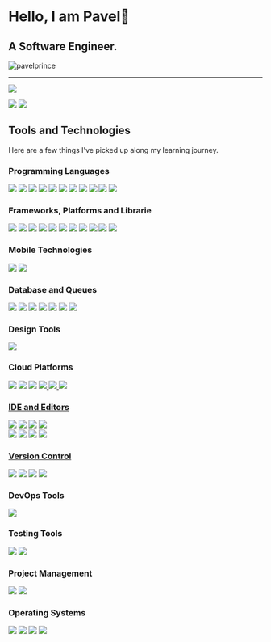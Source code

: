 # Hello, I am Pavel👋 
## A Software Engineer.

<p align="left"> <img src="https://komarev.com/ghpvc/?username=pavelprince&label=Profile%20views&color=0e75b6&style=flat" alt="pavelprince" /> </p>


--- 
[![](http://github-profile-summary-cards.vercel.app/api/cards/profile-details?username=pavelprince&theme=tokyonight)](https://github.com/vn7n24fzkq/github-profile-summary-cards)
  
[![](http://github-profile-summary-cards.vercel.app/api/cards/repos-per-language?username=pavelprince&theme=tokyonight)](https://github.com/vn7n24fzkq/github-profile-summary-cards)
[![](http://github-profile-summary-cards.vercel.app/api/cards/most-commit-language?username=pavelprince&theme=tokyonight)](https://github.com/vn7n24fzkq/github-profile-summary-cards)

## Tools and Technologies

Here are a few things I've picked up along my learning journey.

### Programming Languages
<a href="#programming-languages"><img src="https://img.shields.io/badge/php-%23777BB4.svg?style=for-the-badge&logo=php&logoColor=white"/></a>
<a href="#programming-languages"><img src="https://img.shields.io/badge/Python-3776AB.svg?style=for-the-badge&logo=Python&logoColor=white"/></a> 
<a href="#programming-languages"><img src="https://img.shields.io/badge/C-A8B9CC.svg?style=for-the-badge&logo=C&logoColor=black"/></a> 
<a href="#programming-languages"><img src="https://img.shields.io/badge/C%2B%2B-00599C.svg?style=for-the-badge&logo=C%2B%2B&logoColor=white"/></a> 
<a href="#programming-languages"><img src="https://img.shields.io/badge/C%20Sharp-239120.svg?style=for-the-badge&logo=C-Sharp&logoColor=white"/></a>
<a href="#programming-languages"><img src="https://img.shields.io/badge/javascript-%23323330.svg?style=for-the-badge&logo=javascript&logoColor=%23F7DF1E"/></a> 
<a href="#programming-languages"><img src="https://img.shields.io/badge/typescript-%23007ACC.svg?style=for-the-badge&logo=typescript&logoColor=white"/></a> 
<a href="#programming-languages"><img src="https://img.shields.io/badge/html5-%23E34F26.svg?style=for-the-badge&logo=html5&logoColor=white"/></a> 
<a href="#programming-languages"><img src="https://img.shields.io/badge/css3-%231572B6.svg?style=for-the-badge&logo=css3&logoColor=white"/></a> 
<a href="#programming-languages"><img src="https://img.shields.io/badge/-GraphQL-E10098?style=for-the-badge&logo=graphql&logoColor=white"/></a> 
<a href="#programming-languages"><img src="https://img.shields.io/badge/yaml-%23ffffff.svg?style=for-the-badge&logo=yaml&logoColor=151515"/></a> 

### Frameworks, Platforms and Librarie
<a href="#backend-technologies"><img src="https://img.shields.io/badge/laravel-%23FF2D20.svg?style=for-the-badge&logo=laravel&logoColor=white"/></a>
<a href="#backend-technologies"><img src="https://img.shields.io/badge/livewire-%234e56a6.svg?style=for-the-badge&logo=livewire&logoColor=white"/></a>
<a href="#backend-technologies"><img src="https://img.shields.io/badge/nestjs-%23E0234E.svg?style=for-the-badge&logo=nestjs&logoColor=white"/></a>
<a href="#backend-technologies"><img src="https://img.shields.io/badge/express.js-%23404d59.svg?style=for-the-badge&logo=express&logoColor=%2361DAFB"/></a>
<a href="#backend-technologies"><img src="https://img.shields.io/badge/FastAPI-009688.svg?style=for-the-badge&logo=FastAPI&logoColor=white"/></a>
<a href="#backend-technologies"><img src="https://img.shields.io/badge/.NET-5C2D91?style=for-the-badge&logo=.net&logoColor=white"/></a>
<a href="#backend-technologies"><img src="https://img.shields.io/badge/jquery-%230769AD.svg?style=for-the-badge&logo=jquery&logoColor=white"/></a>
<a href="#backend-technologies"><img src="https://img.shields.io/badge/bootstrap-%238511FA.svg?style=for-the-badge&logo=bootstrap&logoColor=white"/></a>
<a href="#backend-technologies"><img src="https://img.shields.io/badge/chart.js-F5788D.svg?style=for-the-badge&logo=chart.js&logoColor=white"/></a>
<a href="#backend-technologies"><img src="https://img.shields.io/badge/Insomnia-black?style=for-the-badge&logo=insomnia&logoColor=5849BE"/></a>
<a href="#backend-technologies"><img src="https://img.shields.io/badge/JWT-black?style=for-the-badge&logo=JSON%20web%20tokens"/></a>

### Mobile Technologies
<a href="#mobile-technologies"><img src="https://img.shields.io/badge/Flutter-02569B.svg?style=for-the-badge&logo=Flutter&logoColor=white"/></a> <a href="#mobile-technologies"><img src="https://img.shields.io/badge/Android-3DDC84.svg?style=for-the-badge&logo=Android&logoColor=white"/></a>

### Database and Queues
<a href="#database-and-queues"><img src="https://img.shields.io/badge/MySQL-4479A1.svg?style=for-the-badge&logo=MySQL&logoColor=white"/></a>
<a href="#database-and-queues"><img src="https://img.shields.io/badge/PostgreSQL-4169E1.svg?style=for-the-badge&logo=PostgreSQL&logoColor=white"/></a> 
<a href="#database-and-queues"><img src="https://img.shields.io/badge/MongoDB-%234ea94b.svg?style=for-the-badge&logo=mongodb&logoColor=white"/></a> 
<a href="#database-and-queues"><img src="https://img.shields.io/badge/planetscale-%23000000.svg?style=for-the-badge&logo=planetscale&logoColor=white"/></a> 
<a href="#database-and-queues"><img src="https://img.shields.io/badge/redis-%23DD0031.svg?style=for-the-badge&logo=redis&logoColor=white"/></a> 
<a href="#database-and-queues"><img src="https://img.shields.io/badge/Microsoft%20SQL%20Server-CC2927?style=for-the-badge&logo=microsoft%20sql%20server&logoColor=white"/></a> 
<a href="#database-and-queues"><img src="https://img.shields.io/badge/Firebase-FFCA28.svg?style=for-the-badge&logo=Firebase&logoColor=black"/></a> 

### Design Tools
<a href="#design-tools"><img src="https://img.shields.io/badge/figma-%23F24E1E.svg?style=for-the-badge&logo=figma&logoColor=white"/></a>

### Cloud Platforms
<a href="#design-tools"><img src="https://img.shields.io/badge/AWS-%23FF9900.svg?style=for-the-badge&logo=amazon-aws&logoColor=white"/></a>
<a href="#design-tools"><img src="https://img.shields.io/badge/azure-%230072C6.svg?style=for-the-badge&logo=microsoftazure&logoColor=white"/></a>
<a href="#design-tools"><img src="https://img.shields.io/badge/Cloudflare-F38020?style=for-the-badge&logo=Cloudflare&logoColor=white"/></a>
<a href="#design-tools"><img src="https://img.shields.io/badge/DigitalOcean-%230167ff.svg?style=for-the-badge&logo=digitalOcean&logoColor=white"/>
<a href="#design-tools"><img src="https://img.shields.io/badge/firebase-%23039BE5.svg?style=for-the-badge&logo=firebase"/>
<a href="#design-tools"><img src="https://img.shields.io/badge/github%20pages-121013?style=for-the-badge&logo=github&logoColor=white"/>

### IDE and Editors
<a href="#ide-and-editors"><img src="https://img.shields.io/badge/phpstorm-143?style=for-the-badge&logo=phpstorm&logoColor=black&color=black&labelColor=darkorchid"/>
<a href="#ide-and-editors"><img src="https://img.shields.io/badge/webstorm-143?style=for-the-badge&logo=webstorm&logoColor=white&color=black"/>
<a href="#ide-and-editors"><img src="https://img.shields.io/badge/Visual%20Studio%20Code-007ACC.svg?style=for-the-badge&logo=Visual-Studio-Code&logoColor=white"/></a> 
<a href="#ide-and-editors"><img src="https://img.shields.io/badge/Visual%20Studio-5C2D91.svg?style=for-the-badge&logo=Visual-Studio&logoColor=white"/></a>  
<a href="#ide-and-editors"><img src="https://img.shields.io/badge/Android%20Studio-3DDC84.svg?style=for-the-badge&logo=Android-Studio&logoColor=white"/></a> 
<a href="#ide-and-editors"><img src="https://img.shields.io/badge/IntelliJIDEA-000000.svg?style=for-the-badge&logo=intellij-idea&logoColor=white"/></a> 
<a href="#ide-and-editors"><img src="https://img.shields.io/badge/Notepad++-90E59A.svg?style=for-the-badge&logo=notepad%2b%2b&logoColor=black"/></a> 
<a href="#ide-and-editors"><img src="https://img.shields.io/badge/Eclipse-FE7A16.svg?style=for-the-badge&logo=Eclipse&logoColor=white"/>

### Version Control
<a href="#version-control"><img src="https://img.shields.io/badge/Git-F05032.svg?style=for-the-badge&logo=Git&logoColor=white"/></a> 
<a href="#version-control"><img src="https://img.shields.io/badge/GitHub-181717.svg?style=for-the-badge&logo=GitHub&logoColor=white"/></a> 
<a href="#version-control"><img src="https://img.shields.io/badge/GitLab-FC6D26.svg?style=for-the-badge&logo=GitLab&logoColor=white"/></a>
<a href="#version-control"><img src="https://img.shields.io/badge/bitbucket-%230047B3.svg?style=for-the-badge&logo=bitbucket&logoColor=white"/></a>

### DevOps Tools
<a href="#devops-tools"><img src="https://img.shields.io/badge/Docker-2496ED.svg?style=for-the-badge&logo=Docker&logoColor=white"/></a>

### Testing Tools
<a href="#automation-and-testing-tools"><img src="https://img.shields.io/badge/Postman-FF6C37.svg?style=for-the-badge&logo=Postman&logoColor=white"/></a> 
<a href="#automation-and-testing-tools"><img src="https://img.shields.io/badge/Insomnia-black?style=for-the-badge&logo=insomnia&logoColor=5849BE"/></a> 

### Project Management
<a href="#project-management"><img src="https://img.shields.io/badge/Jira-0052CC.svg?style=for-the-badge&logo=Jira&logoColor=white"/></a> 
<a href="#project-management"><img src="https://img.shields.io/badge/Trello-0052CC.svg?style=for-the-badge&logo=Trello&logoColor=white"/></a>

### Operating Systems
<a href="#operating-systems"><img src="https://img.shields.io/badge/Windows%2011-0078D4.svg?style=for-the-badge&logo=Windows-11&logoColor=white"/></a> 
<a href="#operating-systems"><img src="https://img.shields.io/badge/Ubuntu-E95420.svg?style=for-the-badge&logo=Ubuntu&logoColor=white"/></a>
<a href="#operating-systems"><img src="https://img.shields.io/badge/Linux-FCC624?style=for-the-badge&logo=linux&logoColor=black"/></a> 
<a href="#operating-systems"><img src="https://img.shields.io/badge/mac%20os-000000?style=for-the-badge&logo=macos&logoColor=F0F0F0"/></a> 
